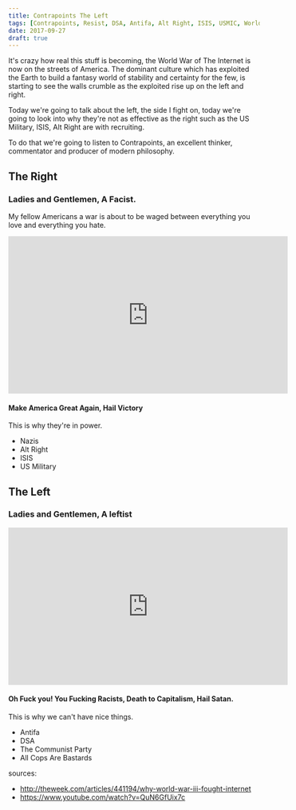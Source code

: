 ```yaml
---
title: Contrapoints The Left
tags: [Contrapoints, Resist, DSA, Antifa, Alt Right, ISIS, USMIC, World War Internet]
date: 2017-09-27
draft: true
---
```


It's crazy how real this stuff is becoming, the World War of The Internet is now on the streets of America. The dominant culture which has exploited the Earth to build a fantasy world of stability and certainty for the few, is starting to see the walls crumble as the exploited rise up on the left and right.

Today we're going to talk about the left, the side I fight on, today we're going to look into why they're not as effective as the right such as the US Military, ISIS, Alt Right are with recruiting.

To do that we're going to listen to Contrapoints, an excellent thinker, commentator and producer of modern philosophy.

## The Right

### Ladies and Gentlemen, A Facist.

My fellow Americans a war is about to be waged between everything you love and everything you hate.

<iframe width="560" height="315" src="https://www.youtube.com/embed/QuN6GfUix7c?start=0&end=88" frameborder="0" allowfullscreen></iframe>

#### Make America Great Again, Hail Victory

This is why they're in power.

- Nazis
- Alt Right
- ISIS
- US Military

## The Left

### Ladies and Gentlemen, A leftist

<iframe width="560" height="315" src="https://www.youtube.com/embed/QuN6GfUix7c?start=880&end=147" frameborder="0" allowfullscreen></iframe>

#### Oh Fuck you! You Fucking Racists, Death to Capitalism, Hail Satan.

This is why we can't have nice things.

- Antifa
- DSA
- The Communist Party
- All Cops Are Bastards

sources:

- http://theweek.com/articles/441194/why-world-war-iii-fought-internet
- https://www.youtube.com/watch?v=QuN6GfUix7c
